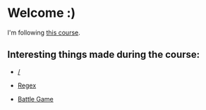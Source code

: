 # Welcome :)

I'm following [this course](https://www.udemy.com/python-complete/).

## Interesting things made during the course:
- [/](https://github.com/kammradt/udemy-complete_python/tree/master/src)

- [Regex](https://github.com/kammradt/udemy-complete_python/tree/master/src/regex)

- [Battle Game](https://github.com/kammradt/udemy-complete_python/tree/master/src/battleGame)

